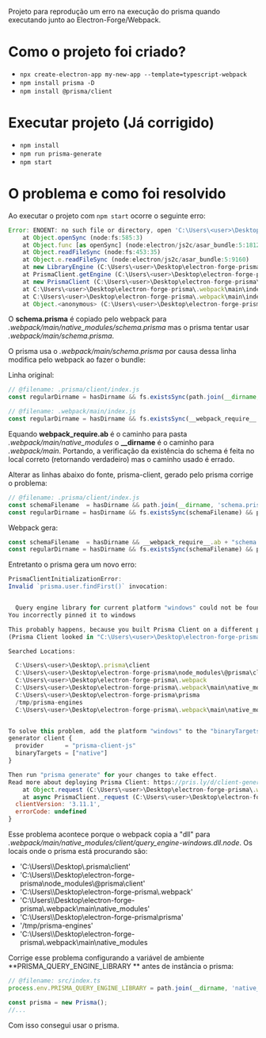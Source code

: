 

Projeto para reprodução um erro na execução do prisma quando executando junto ao Electron-Forge/Webpack.

# Como o projeto foi criado?

- ```npx create-electron-app my-new-app --template=typescript-webpack```
- ```npm install prisma -D```
- ```npm install @prisma/client```

# Executar projeto (Já corrigido)

- ```npm install```
- ```npm run prisma-generate```
- ```npm start```

# O problema e como foi resolvido

Ao executar o projeto com ```npm start``` ocorre o seguinte erro:

```js
Error: ENOENT: no such file or directory, open 'C:\Users\<user>\Desktop\electron-forge-prisma\.webpack\main\schema.prisma'
    at Object.openSync (node:fs:585:3)
    at Object.func [as openSync] (node:electron/js2c/asar_bundle:5:1812)
    at Object.readFileSync (node:fs:453:35)
    at Object.e.readFileSync (node:electron/js2c/asar_bundle:5:9160)
    at new LibraryEngine (C:\Users\<user>\Desktop\electron-forge-prisma\.webpack\main\index.js:35648:41)
    at PrismaClient.getEngine (C:\Users\<user>\Desktop\electron-forge-prisma\.webpack\main\index.js:40447:16)
    at new PrismaClient (C:\Users\<user>\Desktop\electron-forge-prisma\.webpack\main\index.js:40422:29)
    at C:\Users\<user>\Desktop\electron-forge-prisma\.webpack\main\index.js:45610:14
    at C:\Users\<user>\Desktop\electron-forge-prisma\.webpack\main\index.js:45615:3
    at Object.<anonymous> (C:\Users\<user>\Desktop\electron-forge-prisma\.webpack\main\index.js:45618:12)
```

O **schema.prisma** é copiado pelo webpack para  *.webpack/main/native_modules/schema.prisma* mas o prisma tentar usar *.webpack/main/schema.prisma*.

O prisma usa o *.webpack/main/schema.prisma* por causa dessa linha modifica pelo webpack ao fazer o bundle:

Linha original:
```js
// @filename: .prisma/client/index.js
const regularDirname = hasDirname && fs.existsSync(path.join(__dirname, 'schema.prisma')) && __dirname
```

```js
// @filename: .webpack/main/index.js
const regularDirname = hasDirname && fs.existsSync(__webpack_require__.ab + "schema.prisma") && __dirname
```

Equando **__webpack_require__.ab** é o caminho para pasta *.webpack/main/native_modules* o **__dirname** é o caminho para *.webpack/main*. Portando, a verificação da existência do schema é feita no local correto (retornando verdadeiro) mas o caminho usado é errado.

Alterar as linhas abaixo do fonte, prisma-client, gerado pelo prisma corrige o problema:

```js
// @filename: .prisma/client/index.js
const schemaFilename  = hasDirname && path.join(__dirname, 'schema.prisma');
const regularDirname = hasDirname && fs.existsSync(schemaFilename) && path.resolve(schemaFilename, '..');
```

Webpack gera:
```js
const schemaFilename  = hasDirname && __webpack_require__.ab + "schema.prisma";
const regularDirname = hasDirname && fs.existsSync(schemaFilename) && path.resolve(schemaFilename, '..');
```

Entretanto o prisma gera um novo erro:

```js
PrismaClientInitializationError:
Invalid `prisma.user.findFirst()` invocation:


  Query engine library for current platform "windows" could not be found.
You incorrectly pinned it to windows

This probably happens, because you built Prisma Client on a different platform.
(Prisma Client looked in "C:\Users\<user>\Desktop\electron-forge-prisma\.webpack\main\query_engine-windows.dll.node")

Searched Locations:

  C:\Users\<user>\Desktop\.prisma\client
  C:\Users\<user>\Desktop\electron-forge-prisma\node_modules\@prisma\client
  C:\Users\<user>\Desktop\electron-forge-prisma\.webpack
  C:\Users\<user>\Desktop\electron-forge-prisma\.webpack\main\native_modules
  C:\Users\<user>\Desktop\electron-forge-prisma\prisma
  /tmp/prisma-engines
  C:\Users\<user>\Desktop\electron-forge-prisma\.webpack\main\native_modules


To solve this problem, add the platform "windows" to the "binaryTargets" attribute in the "generator" block in the "schema.prisma" file:
generator client {
  provider      = "prisma-client-js"
  binaryTargets = ["native"]
}

Then run "prisma generate" for your changes to take effect.
Read more about deploying Prisma Client: https://pris.ly/d/client-generator
    at Object.request (C:\Users\<user>\Desktop\electron-forge-prisma\.webpack\main\index.js:40005:15)
    at async PrismaClient._request (C:\Users\<user>\Desktop\electron-forge-prisma\.webpack\main\index.js:40828:18) {
  clientVersion: '3.11.1',
  errorCode: undefined
}
```

Esse problema acontece porque o webpack copia a "dll" para *.webpack/main/native_modules/client/query_engine-windows.dll.node*. Os locais onde o prisma está procurando são:

- 'C:\\Users\\<user>\\Desktop\\.prisma\\client'
- 'C:\\Users\\<user>\\Desktop\\electron-forge-prisma\\node_modules\\@prisma\\client'
- 'C:\\Users\\<user>\\Desktop\\electron-forge-prisma\\.webpack'
- 'C:\\Users\\<user>\\Desktop\\electron-forge-prisma\\.webpack\\main\\native_modules'
- 'C:\\Users\\<user>\\Desktop\\electron-forge-prisma\\prisma'
- '/tmp/prisma-engines'
- 'C:\\Users\\<user>\\Desktop\\electron-forge-prisma\\.webpack\\main\\native_modules

Corrige esse problema configurando a variável de ambiente **PRISMA_QUERY_ENGINE_LIBRARY ** antes de instância o prisma:

```js
// @filename: src/index.ts
process.env.PRISMA_QUERY_ENGINE_LIBRARY = path.join(__dirname, 'native_modules', 'client', 'query_engine-windows.dll.node');

const prisma = new Prisma();
//...
```

Com isso consegui usar o prisma.